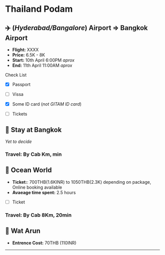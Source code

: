 # Thailand Podam

## :airplane: **(_Hyderabad/Bangalore_) Airport**  =>  **Bangkok Airport**
* **Flight:** XXXX
* **Price:** 6.5K - 8K
* **Start:** 10th April 6:00PM *aprox*
* **End:** 11th April 11:00AM *aprox*

 Check List
 - [X] Passport
 - [ ] Vissa
 - [X] Some ID card (*not GITAM ID card*)
 - [ ] Tickets


## :hotel: **Stay at Bangkok**
*Yet to decide*

### **Travel**: By Cab Km, min
 
## :ocean: **Ocean World**
* **Ticket:**: 700THB(1.6KINR) to 1050THB(2.3K) depending on package, Online booking available
* **Avaeage time spent:** 2.5 hours
- [ ] Ticket

### **Travel**: By Cab 8Km, 20min

## :synagogue: **Wat Arun**
* **Entrence Cost:** 70THB (110INR)
* **
